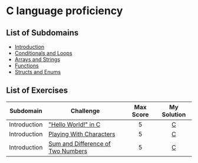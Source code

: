 # C language proficiency

## List of Subdomains
- [Introduction](Introduction)
- [Conditionals and Loops](ConditionalsAndLoops)
- [Arrays and Strings](ArraysAndStrings)
- [Functions](Functions)
- [Structs and Enums](StructsAndEnums)

## List of Exercises
| Subdomain | Challenge | Max Score | My Solution |
|---|---|:---:|:---:|
| Introduction | ["Hello World!" in C](https://www.hackerrank.com/challenges/hello-world-c/)| 5 |[C](Introduction/hello-world-c.c) |
| Introduction | [Playing With Characters](https://www.hackerrank.com/challenges/playing-with-characters/)| 5 |[C](Introduction/playing-with-characters.c) |
| Introduction | [Sum and Difference of Two Numbers](https://www.hackerrank.com/challenges/sum-numbers-c/)| 5 |[C](Introduction/sum-diff-two-numbers.c) |

<!-- | Subdmain | [ExerciseName]()| 10 |[C]() | -->
